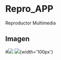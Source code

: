 # Repro_APP
Reproductor Multimedia
## Imagen
#![](https://github.com/giramos/Repro_APP/blob/main/Practica8Basic/src/img/repro.png{width='500px'})
![](https://github.githubassets.com/images/modules/logos_page/GitHub-Mark.png){width='100px'}
